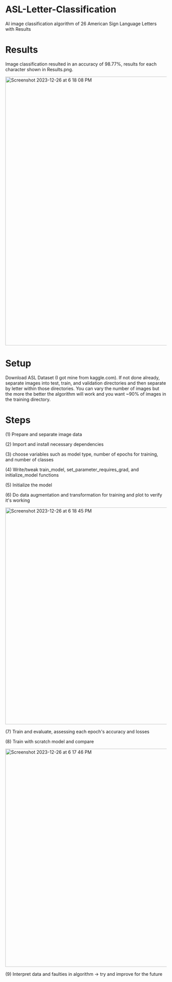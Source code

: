
# ASL-Letter-Classification
AI image classification algorithm of 26 American Sign Language Letters with Results

# Results

Image classification resulted in an accuracy of 98.77%, results for each character shown in Results.png.

<img width="839" alt="Screenshot 2023-12-26 at 6 18 08 PM" src="https://github.com/alexcole74/ASL-Letter-Classification/assets/154842337/13bb1376-ae0e-4d6a-9cc7-a27426cb2e3c">

# Setup

Download ASL Dataset (I got mine from kaggle.com). If not done already, separate images into test, train, and validation directories and then separate by letter within those directories. You can vary the number of images but the more the better the algorithm will work and you want ~90% of images in the training directory.

# Steps

(1) Prepare and separate image data

(2) Import and install necessary dependencies

(3) choose variables such as model type, number of epochs for training, and number of classes

(4) Write/tweak train_model, set_parameter_requires_grad, and initialize_model functions

(5) Initialize the model

(6) Do data augmentation and transformation for training and plot to verify it's working 

<img width="677" alt="Screenshot 2023-12-26 at 6 18 45 PM" src="https://github.com/alexcole74/ASL-Letter-Classification/assets/154842337/c7e8553f-3d8a-4cef-9073-df5518dc23d1">

(7) Train and evaluate, assessing each epoch's accuracy and losses

(8) Train with scratch model and compare 

<img width="681" alt="Screenshot 2023-12-26 at 6 17 46 PM" src="https://github.com/alexcole74/ASL-Letter-Classification/assets/154842337/15cf7740-38c7-4d34-b2b7-e6d3825e2ed3">

(9) Interpret data and faulties in algorithm -> try and improve for the future
